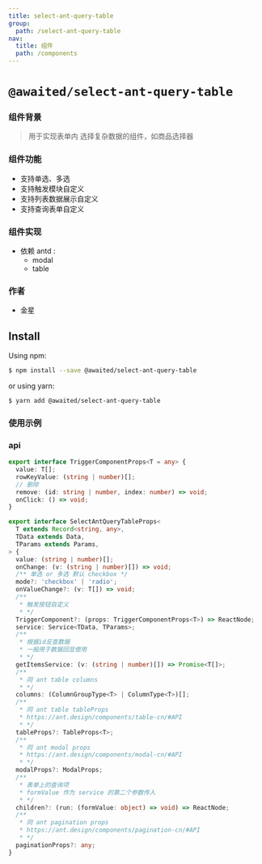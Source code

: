 ```yaml
---
title: select-ant-query-table
group:
  path: /select-ant-query-table
nav:
  title: 组件
  path: /components
---
```


# `@awaited/select-ant-query-table`

### 组件背景

> 用于实现表单内 选择复杂数据的组件，如商品选择器

### 组件功能
  * 支持单选、多选
  * 支持触发模块自定义
  * 支持列表数据展示自定义
  * 支持查询表单自定义

### 组件实现
  * 依赖 antd :
    - modal
    - table

### 作者
  * 金星
## Install

Using npm:

```bash
$ npm install --save @awaited/select-ant-query-table
```

or using yarn:

```bash
$ yarn add @awaited/select-ant-query-table
```

### 使用示例

<code src="../example/A.tsx"></code>

### api

```ts
export interface TriggerComponentProps<T = any> {
  value: T[];
  rowKeyValue: (string | number)[];
  // 删除
  remove: (id: string | number, index: number) => void;
  onClick: () => void;
}

export interface SelectAntQueryTableProps<
  T extends Record<string, any>,
  TData extends Data,
  TParams extends Params,
> {
  value: (string | number)[];
  onChange: (v: (string | number)[]) => void;
  /** 单选 or 多选 默认 checkbox */
  mode?: 'checkbox' | 'radio';
  onValueChange?: (v: T[]) => void;
  /** 
   * 触发按钮自定义 
   * */
  TriggerComponent?: (props: TriggerComponentProps<T>) => ReactNode;
  service: Service<TData, TParams>;
  /** 
   * 根据id反查数据 
   * 一般用于数据回显使用
   * */
  getItemsService: (v: (string | number)[]) => Promise<T[]>;
  /** 
   * 同 ant table columns 
   * */
  columns: (ColumnGroupType<T> | ColumnType<T>)[];
  /** 
   * 同 ant table tableProps 
   * https://ant.design/components/table-cn/#API
   * */
  tableProps?: TableProps<T>;
  /** 
   * 同 ant modal props 
   * https://ant.design/components/modal-cn/#API
   * */
  modalProps?: ModalProps;
  /** 
   * 表单上的查询项 
   * formValue 作为 service 的第二个参数传入
   * */
  children?: (run: (formValue: object) => void) => ReactNode;
  /** 
   * 同 ant pagination props 
   * https://ant.design/components/pagination-cn/#API
   * */
  paginationProps?: any;
}
```

<!-- ### API 说明

| api | 描述 | 数据类型 | 默认值 |
| --- | ---- | -------- | ------ |
| -   | -    | -        | -      | -->
